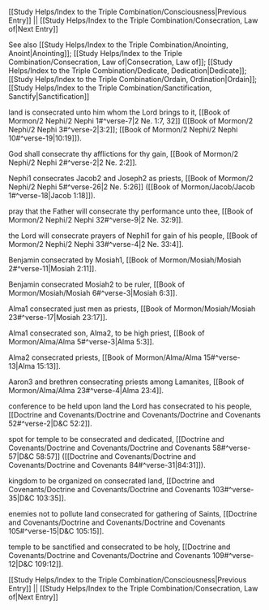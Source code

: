 [[Study Helps/Index to the Triple Combination/Consciousness|Previous Entry]]  ||  [[Study Helps/Index to the Triple Combination/Consecration, Law of|Next Entry]]

 See also [[Study Helps/Index to the Triple Combination/Anointing, Anoint|Anointing]]; [[Study Helps/Index to the Triple Combination/Consecration, Law of|Consecration, Law of]]; [[Study Helps/Index to the Triple Combination/Dedicate, Dedication|Dedicate]]; [[Study Helps/Index to the Triple Combination/Ordain, Ordination|Ordain]]; [[Study Helps/Index to the Triple Combination/Sanctification, Sanctify|Sanctification]]

 land is consecrated unto him whom the Lord brings to it, [[Book of Mormon/2 Nephi/2 Nephi 1#^verse-7|2 Ne. 1:7, 32]] ([[Book of Mormon/2 Nephi/2 Nephi 3#^verse-2|3:2]]; [[Book of Mormon/2 Nephi/2 Nephi 10#^verse-19|10:19]]).

 God shall consecrate thy afflictions for thy gain, [[Book of Mormon/2 Nephi/2 Nephi 2#^verse-2|2 Ne. 2:2]].

 Nephi1 consecrates Jacob2 and Joseph2 as priests, [[Book of Mormon/2 Nephi/2 Nephi 5#^verse-26|2 Ne. 5:26]] ([[Book of Mormon/Jacob/Jacob 1#^verse-18|Jacob 1:18]]).

 pray that the Father will consecrate thy performance unto thee, [[Book of Mormon/2 Nephi/2 Nephi 32#^verse-9|2 Ne. 32:9]].

 the Lord will consecrate prayers of Nephi1 for gain of his people, [[Book of Mormon/2 Nephi/2 Nephi 33#^verse-4|2 Ne. 33:4]].

 Benjamin consecrated by Mosiah1, [[Book of Mormon/Mosiah/Mosiah 2#^verse-11|Mosiah 2:11]].

 Benjamin consecrated Mosiah2 to be ruler, [[Book of Mormon/Mosiah/Mosiah 6#^verse-3|Mosiah 6:3]].

 Alma1 consecrated just men as priests, [[Book of Mormon/Mosiah/Mosiah 23#^verse-17|Mosiah 23:17]].

 Alma1 consecrated son, Alma2, to be high priest, [[Book of Mormon/Alma/Alma 5#^verse-3|Alma 5:3]].

 Alma2 consecrated priests, [[Book of Mormon/Alma/Alma 15#^verse-13|Alma 15:13]].

 Aaron3 and brethren consecrating priests among Lamanites, [[Book of Mormon/Alma/Alma 23#^verse-4|Alma 23:4]].

 conference to be held upon land the Lord has consecrated to his people, [[Doctrine and Covenants/Doctrine and Covenants/Doctrine and Covenants 52#^verse-2|D&C 52:2]].

 spot for temple to be consecrated and dedicated, [[Doctrine and Covenants/Doctrine and Covenants/Doctrine and Covenants 58#^verse-57|D&C 58:57]] ([[Doctrine and Covenants/Doctrine and Covenants/Doctrine and Covenants 84#^verse-31|84:31]]).

 kingdom to be organized on consecrated land, [[Doctrine and Covenants/Doctrine and Covenants/Doctrine and Covenants 103#^verse-35|D&C 103:35]].

 enemies not to pollute land consecrated for gathering of Saints, [[Doctrine and Covenants/Doctrine and Covenants/Doctrine and Covenants 105#^verse-15|D&C 105:15]].

 temple to be sanctified and consecrated to be holy, [[Doctrine and Covenants/Doctrine and Covenants/Doctrine and Covenants 109#^verse-12|D&C 109:12]].

[[Study Helps/Index to the Triple Combination/Consciousness|Previous Entry]]  ||  [[Study Helps/Index to the Triple Combination/Consecration, Law of|Next Entry]]